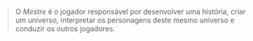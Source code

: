 > O *Mestre* é o jogador responsável por desenvolver uma história, criar um universo, interpretar os personagens deste mesmo universo e conduzir os outros jogadores.
